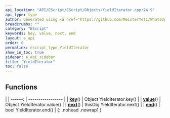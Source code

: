 ```yaml
---
api_location: "API/EScript/EScript/Objects/YieldIterator.cpp:24:9"
api_type: type
author: Generated using <a href="https://github.com/MeisterYeti/WhatsUpDoc">WhatsUpDoc</a>
breadcrumbs: ""
category: "EScript"
keywords: key, value, next, end
layout: e_api
order: 0
permalink: escript_type_YieldIterator
show_in_toc: true
sidebar: e_api_sidebar
title: "YieldIterator"
toc: false
---
```


## Functions

|
| ------: | ----------------- |
| **[key](classEScript_1_1YieldIterator#classEScript_1_1YieldIterator_1ad0395549cc139870f6a3b95a4a025115)**() | Object YieldIterator.key() |
| **[value](namespaceEScript#namespaceEScript_1ad15f86fc3044adfac5ddfd20e0911628)**() | Object YieldIterator.value() |
| **[next](classEScript_1_1YieldIterator#classEScript_1_1YieldIterator_1a6e323b03e5953fc9670f52a1fa6256b3)**() | thisObj YieldIterator.next() |
| **[end](classEScript_1_1YieldIterator#classEScript_1_1YieldIterator_1a8fbf645c12a97d225b94048b26c93547)**() | bool YieldIterator.end() |
{: .nohead .nowrap1 }
